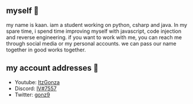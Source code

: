 ## myself 💨

my name is kaan. iam a student working on python, csharp and java. In my spare time, i spend time improving myself with javascript, code injection and reverse engineering. if you want to work with me, you can reach me through social media or my personal accounts. we can pass our name together in good works together.

## my account addresses 💬

- Youtube: [ItzGonza](https://www.youtube.com/channel/UCdbH53T-h3OsnZe_2BpLzsQ)
- Discord: [lV#7557](https://discord.com/users/831815426278162433)
- Twitter: [gonz9](https://twitter.com/gonz9)
